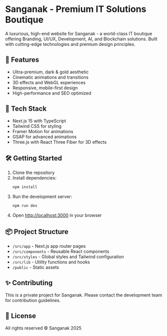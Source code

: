 # Sanganak - Premium IT Solutions Boutique

A luxurious, high-end website for Sanganak - a world-class IT boutique offering Branding, UI/UX, Development, AI, and Blockchain solutions. Built with cutting-edge technologies and premium design principles.

## 🌟 Features

- Ultra-premium, dark & gold aesthetic
- Cinematic animations and transitions
- 3D effects and WebGL experiences
- Responsive, mobile-first design
- High-performance and SEO optimized

## 🚀 Tech Stack

- Next.js 15 with TypeScript
- Tailwind CSS for styling
- Framer Motion for animations
- GSAP for advanced animations
- Three.js with React Three Fiber for 3D effects

## 🛠️ Getting Started

1. Clone the repository
2. Install dependencies:
   ```bash
   npm install
   ```
3. Run the development server:
   ```bash
   npm run dev
   ```
4. Open [http://localhost:3000](http://localhost:3000) in your browser

## 📦 Project Structure

- `/src/app` - Next.js app router pages
- `/src/components` - Reusable React components
- `/src/styles` - Global styles and Tailwind configuration
- `/src/lib` - Utility functions and hooks
- `/public` - Static assets

## ✨ Contributing

This is a private project for Sanganak. Please contact the development team for contribution guidelines.

## 📝 License

All rights reserved © Sanganak 2025
